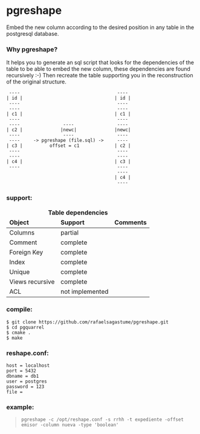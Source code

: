 # pgreshape
Embed the new column according to the desired position in any table in the postgresql database.

### Why pgreshape?
It helps you to generate an sql script that looks for the dependencies of the table to be able to embed the new column, these dependencies are found recursively :-) Then recreate the table supporting you in the reconstruction of the original structure.

```
 ----                                    ----
| id |                                  | id |
 ----                                    ----
 ----                                    ----
| c1 |                                  | c1 |
 ----                                    ----
 ----                ----                ----
| c2 |              |newc|              |newc|
 ----                ----                ----
 ----     -> pgreshape (file.sql) ->     ----
| c3 |          offset = c1             | c2 |
 ----                                    ----
 ----                                    ----
| c4 |                                  | c3 |
 ----                                    ----
                                         ----
                                        | c4 |
                                         ----
```

### support:
<table>
	<thead>
    <tr>
			<td colspan="3" align="center">
        <strong>Table dependencies</strong>
			</td>
		</tr>
		<tr>
			<td><strong>Object</strong></td>
			<td><strong>Support</strong></td>
			<td><strong>Comments</strong></td>
		</tr>
	</thead>
	<tbody>
		<tr>
			<td>Columns</td>
			<td>partial</td>
			<td></td>
		</tr>
		<tr>
			<td>Comment</td>
			<td>complete</td>
			<td></td>
		</tr>
		<tr>
			<td>Foreign Key</td>
			<td>complete</td>
			<td></td>
		</tr>
		<tr>
			<td>Index</td>
			<td>complete</td>
			<td></td>
		</tr>
		<tr>
			<td>Unique</td>
			<td>complete</td>
			<td></td>
		</tr>
		<tr>
			<td>Views recursive</td>
			<td>complete</td>
			<td></td>
		</tr>
		<tr>
			<td>ACL</td>
			<td>not implemented</td>
			<td></td>
		</tr>
	</tbody>
</table>


### compile:
```
$ git clone https://github.com/rafaelsagastume/pgreshape.git
$ cd pgquarrel
$ cmake .
$ make
```

### reshape.conf:
```
host = localhost
port = 5432
dbname = db1
user = postgres
password = 123
file =
```

### example:
> `pgreshape -c /opt/reshape.conf -s rrhh -t expediente -offset emisor -column nueva -type 'boolean'`
